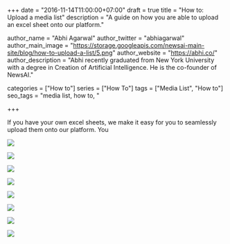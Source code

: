 +++
date = "2016-11-14T11:00:00+07:00"
draft = true
title = "How to: Upload a media list"
description = "A guide on how you are able to upload an excel sheet onto our platform."

author_name = "Abhi Agarwal"
author_twitter = "abhiagarwal"
author_main_image = "https://storage.googleapis.com/newsai-main-site/blog/how-to-upload-a-list/5.png"
author_website = "https://abhi.co/"
author_description = "Abhi recently graduated from New York University with a degree in Creation of Artificial Intelligence. He is the co-founder of NewsAI."

categories = ["How to"]
series = ["How To"]
tags = ["Media List", "How to"]
seo_tags = "media list, how to, "

+++

If you have your own excel sheets, we make it easy for you to seamlessly upload them onto our platform. You

![](https://storage.googleapis.com/newsai-main-site/blog/how-to-upload-a-list/1_1.png)

![](https://storage.googleapis.com/newsai-main-site/blog/how-to-upload-a-list/2.png)

![](https://storage.googleapis.com/newsai-main-site/blog/how-to-upload-a-list/3.png)

![](https://storage.googleapis.com/newsai-main-site/blog/how-to-upload-a-list/4.png)

![](https://storage.googleapis.com/newsai-main-site/blog/how-to-upload-a-list/5.png)

![](https://storage.googleapis.com/newsai-main-site/blog/how-to-upload-a-list/6.png)

![](https://storage.googleapis.com/newsai-main-site/blog/how-to-upload-a-list/7.png)

![](https://storage.googleapis.com/newsai-main-site/blog/how-to-upload-a-list/8.png)
